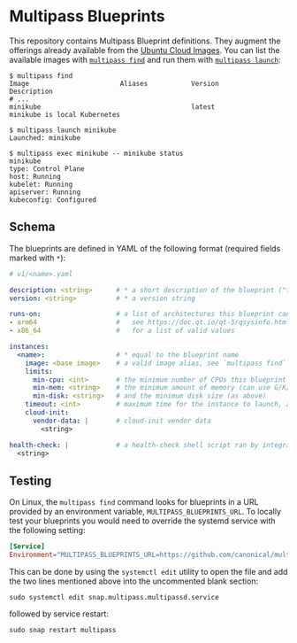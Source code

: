 # Multipass Blueprints
This repository contains Multipass Blueprint definitions. They augment the offerings already available from the
[Ubuntu Cloud Images](https://cloud-images.ubuntu.com/). You can list the available images with
[`multipass find`](https://multipass.run/docs/find-command) and run them with [`multipass launch`](https://multipass.run/docs/launch-command):

```plain
$ multipass find
Image                       Aliases           Version          Description
# ...
minikube                                      latest           minikube is local Kubernetes

$ multipass launch minikube
Launched: minikube

$ multipass exec minikube -- minikube status
minikube
type: Control Plane
host: Running
kubelet: Running
apiserver: Running
kubeconfig: Configured
```

## Schema
The blueprints are defined in YAML of the following format (required fields marked with `*`):
```yaml
# v1/<name>.yaml

description: <string>      # * a short description of the blueprint ("tagline")
version: <string>          # * a version string

runs-on:                   # a list of architectures this blueprint can run on
- arm64                    #   see https://doc.qt.io/qt-5/qsysinfo.html#currentCpuArchitecture
- x86_64                   #   for a list of valid values

instances:
  <name>:                  # * equal to the blueprint name
    image: <base image>    # a valid image alias, see `multipass find` for available values
    limits:
      min-cpu: <int>       # the minimum number of CPUs this blueprint can work with
      min-mem: <string>    # the minimum amount of memory (can use G/K/M/B suffixes)
      min-disk: <string>   # and the minimum disk size (as above)
    timeout: <int>         # maximum time for the instance to launch, and separately for cloud-init to complete
    cloud-init:
      vendor-data: |       # cloud-init vendor data
        <string>

health-check: |            # a health-check shell script ran by integration tests
  <string>
```

## Testing
On Linux, the `multipass find` command looks for blueprints in a URL provided by an
environment variable, `MULTIPASS_BLUEPRINTS_URL`. To locally test your blueprints
you would need to override the systemd service with the following setting:

```conf
[Service]
Environment="MULTIPASS_BLUEPRINTS_URL=https://github.com/canonical/multipass-blueprints/archive/refs/heads/<BRANCH_NAME>.zip"
```

This can be done by using the `systemctl edit` utility to open the file and add the two lines mentioned above into the uncommented blank section:

```shell
sudo systemctl edit snap.multipass.multipassd.service
```

followed by service restart:

```shell
sudo snap restart multipass
```
